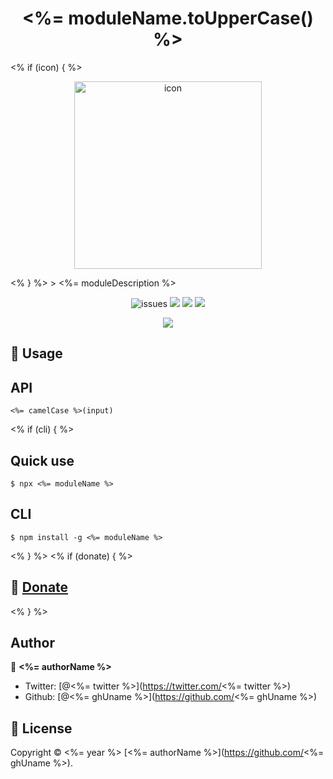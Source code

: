 <h1 align=center><%= moduleName.toUpperCase() %></h1>
<% if (icon) { %>
<p align=center>
<img src="<%= icon %>" width=300 alt="icon">
</p>
<% } %>
> <%= moduleDescription %>
<p align=center>
<img src="https://img.shields.io/github/license/<%= ghUname %>/<%= repoName.toUpperCase() %>" alt=issues >
<a href="https://github.com/<%= ghUname %>/<%= repoName.toUpperCase() %>/issues">
<img src="https://img.shields.io/github/issues-raw/<%= ghUname %>/<%= repoName.toUpperCase() %>"></a>
<img src="https://github.com/<%= ghUname %>/<%= repoName.toUpperCase() %>/actions/workflows/main.yml/badge.svg?branch=master">
<a href="https://www.npmjs.com/package/<%= moduleName %>"><img src="https://img.shields.io/npm/v/<%= moduleName %>"></a>
</p>
<p align=center>
<a href="https://npmjs.org/package/<%= moduleName %>">
<img src="https://nodei.co/npm/<%= moduleName %>.png"></a>
</p>

## 🚀 Usage

## API

```
<%= camelCase %>(input)
```
<% if (cli) { %>
## Quick use
```
$ npx <%= moduleName %>
```
## CLI
```
$ npm install -g <%= moduleName %>
```
<% } %>
<% if (donate) { %>

## 💖 [Donate](<%= donate %>)
<% } %>


## Author

👤 **<%= authorName %>**

- Twitter: [@<%= twitter %>](https://twitter.com/<%= twitter %>)
- Github: [@<%= ghUname %>](https://github.com/<%= ghUname %>)


## 📝 License

Copyright © <%= year %> [<%= authorName %>](https://github.com/<%= ghUname %>).<br />
